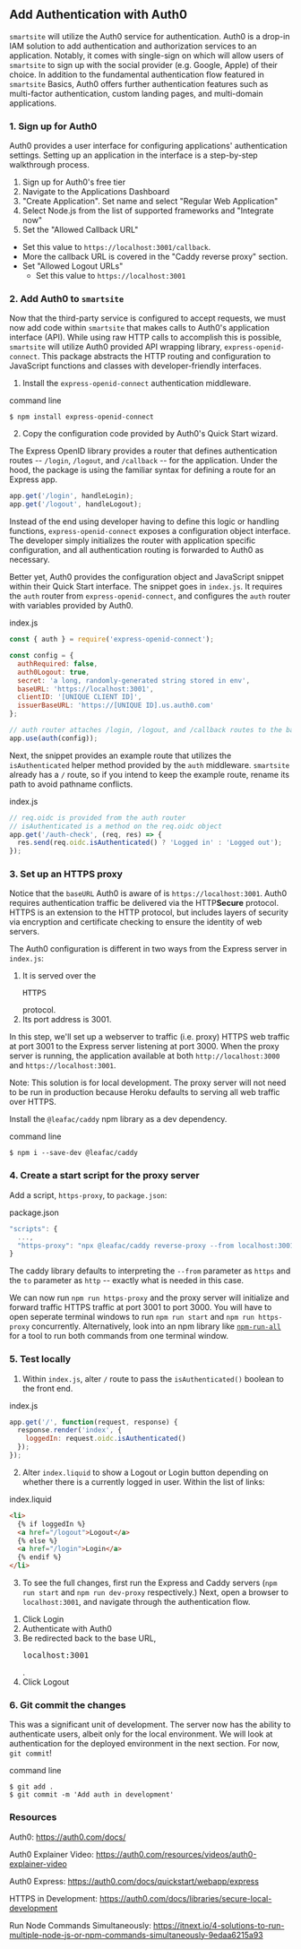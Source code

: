 ## Add Authentication with Auth0
`smartsite` will utilize the Auth0 service for authentication. Auth0 is a drop-in IAM solution to add authentication and authorization services to an application. Notably, it comes with single-sign on which will allow users of `smartsite` to sign up with the social provider (e.g. Google, Apple) of their choice. In addition to the fundamental authentication flow featured in `smartsite` Basics, Auth0 offers further authentication features such as multi-factor authentication, custom landing pages, and multi-domain applications.

### 1. Sign up for Auth0
Auth0 provides a user interface for configuring applications' authentication settings. Setting up an application in the interface is a step-by-step walkthrough process.

1. Sign up for Auth0's free tier
2. Navigate to the Applications Dashboard
3. "Create Application". Set name and select "Regular Web Application"
4. Select Node.js from the list of supported frameworks and "Integrate now"
5. Set the "Allowed Callback URL"
  * Set this value to `https://localhost:3001/callback`.
  * More the callback URL is covered in the "Caddy reverse proxy" section.
* Set "Allowed Logout URLs"
  * Set this value to `https://localhost:3001`

### 2. Add Auth0 to `smartsite`
Now that the third-party service is configured to accept requests, we must now add code within `smartsite` that makes calls to Auth0's application interface (API). While using raw HTTP calls to accomplish this is possible, `smartsite` will utilize Auth0 provided API wrapping library, `express-openid-connect`. This package abstracts the HTTP routing and configuration to JavaScript functions and classes with developer-friendly interfaces.

1. Install the `express-openid-connect` authentication middleware.

<div class="filename">command line</div>

```
$ npm install express-openid-connect
```

2. Copy the configuration code provided by Auth0's Quick Start wizard.

The Express OpenID library provides a router that defines authentication routes -- `/login`, `/logout`, and `/callback` -- for the application. Under the hood, the package is using the familiar syntax for defining a route for an Express app.

```javascript
app.get('/login', handleLogin);
app.get('/logout', handleLogout);
```

Instead of the end using developer having to define this logic or handling functions, `express-openid-connect` exposes a configuration object interface. The developer simply initializes the router with application specific configuration, and all authentication routing is forwarded to Auth0 as necessary.

Better yet, Auth0 provides the configuration object and JavaScript snippet within their Quick Start interface. The snippet goes in `index.js`. It requires the `auth` router from `express-openid-connect`, and configures the `auth` router with variables provided by Auth0.

<div class="filename">index.js</div>

```javascript
const { auth } = require('express-openid-connect');

const config = {
  authRequired: false,
  auth0Logout: true,
  secret: 'a long, randomly-generated string stored in env',
  baseURL: 'https://localhost:3001',
  clientID: '[UNIQUE CLIENT ID]',
  issuerBaseURL: 'https://[UNIQUE ID].us.auth0.com'
};

// auth router attaches /login, /logout, and /callback routes to the baseURL
app.use(auth(config));
```

Next, the snippet provides an example route that utilizes the `isAuthenticated` helper method provided by the `auth` middleware. `smartsite` already has a `/` route, so if you intend to keep the example route, rename its path to avoid pathname conflicts.

<div class="filename">index.js</div>

```javascript
// req.oidc is provided from the auth router
// isAuthenticated is a method on the req.oidc object
app.get('/auth-check', (req, res) => {
  res.send(req.oidc.isAuthenticated() ? 'Logged in' : 'Logged out');
});
```

### 3. Set up an HTTPS proxy
Notice that the `baseURL` Auth0 is aware of is `https://localhost:3001`. Auth0 requires authentication traffic be delivered via the HTTP**Secure** protocol. HTTPS is an extension to the HTTP protocol, but includes layers of security via encryption and certificate checking to ensure the identity of web servers.

The Auth0 configuration is different in two ways from the Express server in `index.js`:

<ol>
  <li>It is served over the <pre>HTTPS</pre> protocol.</li>
  <li>Its port address is 3001.</li>
</ol>

In this step, we'll set up a webserver to traffic (i.e. proxy) HTTPS web traffic at port 3001 to the Express server listening at port 3000. When the proxy server is running, the application available at both `http://localhost:3000` and `https://localhost:3001`.

Note: This solution is for local development. The proxy server will not need to be run in production because Heroku defaults to serving all web traffic over HTTPS.

Install the `@leafac/caddy` npm library as a dev dependency.

<div class="filename">command line</div>

```
$ npm i --save-dev @leafac/caddy
```

### 4. Create a start script for the proxy server

Add a script, `https-proxy`, to `package.json`:

<div class="filename">package.json</div>

```javascript
"scripts": {
  ...,
  "https-proxy": "npx @leafac/caddy reverse-proxy --from localhost:3001 --to localhost:3000"
}
```

The caddy library defaults to interpreting the `--from` parameter as `https` and the `to` parameter as `http` -- exactly what is needed in this case.

We can now run `npm run https-proxy` and the proxy server will initialize and forward traffic HTTPS traffic at port 3001 to port 3000. You will have to open seperate terminal windows to run `npm run start` and `npm run https-proxy` concurrently. Alternatively, look into an npm library like [`npm-run-all`](https://www.npmjs.com/package/npm-run-all) for a tool to run both commands from one terminal window.

### 5. Test locally
1. Within `index.js`, alter `/` route to pass the `isAuthenticated()` boolean to the front end.

<div class="filename">index.js</div>

```javascript
app.get('/', function(request, response) {
  response.render('index', {
    loggedIn: request.oidc.isAuthenticated()
  });
});
```

2. Alter `index.liquid` to show a Logout or Login button depending on whether there is a currently logged in user. Within the list of links:

<div class="filename">index.liquid</div>

```html
<li>
  {% if loggedIn %}
  <a href="/logout">Logout</a>
  {% else %}
  <a href="/login">Login</a>
  {% endif %}
</li>
``` 

3. To see the full changes, first run the Express and Caddy servers (`npm run start` and `npm run dev-proxy` respectively.) Next, open a browser to `localhost:3001`, and navigate through the authentication flow.

<ol>
  <li>Click Login</li>
  <li>Authenticate with Auth0</li>
  <li>Be redirected back to the base URL, <pre>localhost:3001</pre>.</li>
  <li>Click Logout</li>
</ol>

### 6. Git commit the changes
This was a significant unit of development. The server now has the ability to authenticate users, albeit only for the local environment. We will look at authentication for the deployed environment in the next section. For now, `git commit`!

<div class="filename">command line</div>

```
$ git add .
$ git commit -m 'Add auth in development'
```

### Resources
Auth0: https://auth0.com/docs/

Auth0 Explainer Video: https://auth0.com/resources/videos/auth0-explainer-video

Auth0 Express: https://auth0.com/docs/quickstart/webapp/express

HTTPS in Development: https://auth0.com/docs/libraries/secure-local-development

Run Node Commands Simultaneously: https://itnext.io/4-solutions-to-run-multiple-node-js-or-npm-commands-simultaneously-9edaa6215a93